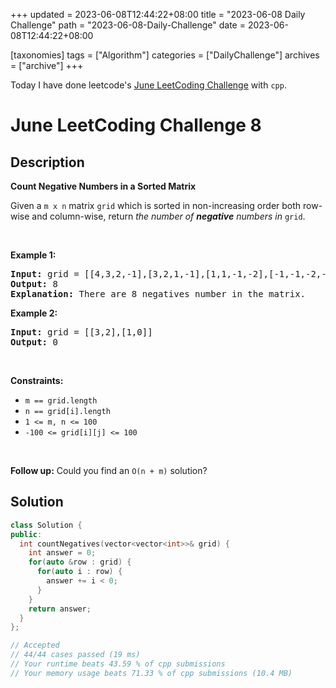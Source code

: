 +++
updated = 2023-06-08T12:44:22+08:00
title = "2023-06-08 Daily Challenge"
path = "2023-06-08-Daily-Challenge"
date = 2023-06-08T12:44:22+08:00

[taxonomies]
tags = ["Algorithm"]
categories = ["DailyChallenge"]
archives = ["archive"]
+++

Today I have done leetcode's [June LeetCoding Challenge](https://leetcode.com/problems/count-negative-numbers-in-a-sorted-matrix/) with `cpp`.

<!-- more -->

# June LeetCoding Challenge 8

## Description

**Count Negative Numbers in a Sorted Matrix**

<p>Given a <code>m x n</code> matrix <code>grid</code> which is sorted in non-increasing order both row-wise and column-wise, return <em>the number of <strong>negative</strong> numbers in</em> <code>grid</code>.</p>

<p>&nbsp;</p>
<p><strong class="example">Example 1:</strong></p>

<pre>
<strong>Input:</strong> grid = [[4,3,2,-1],[3,2,1,-1],[1,1,-1,-2],[-1,-1,-2,-3]]
<strong>Output:</strong> 8
<strong>Explanation:</strong> There are 8 negatives number in the matrix.
</pre>

<p><strong class="example">Example 2:</strong></p>

<pre>
<strong>Input:</strong> grid = [[3,2],[1,0]]
<strong>Output:</strong> 0
</pre>

<p>&nbsp;</p>
<p><strong>Constraints:</strong></p>

<ul>
	<li><code>m == grid.length</code></li>
	<li><code>n == grid[i].length</code></li>
	<li><code>1 &lt;= m, n &lt;= 100</code></li>
	<li><code>-100 &lt;= grid[i][j] &lt;= 100</code></li>
</ul>

<p>&nbsp;</p>
<strong>Follow up:</strong> Could you find an <code>O(n + m)</code> solution?

## Solution

``` cpp
class Solution {
public:
  int countNegatives(vector<vector<int>>& grid) {
    int answer = 0;
    for(auto &row : grid) {
      for(auto i : row) {
        answer += i < 0;
      }
    }
    return answer;
  }
};

// Accepted
// 44/44 cases passed (19 ms)
// Your runtime beats 43.59 % of cpp submissions
// Your memory usage beats 71.33 % of cpp submissions (10.4 MB)
```
